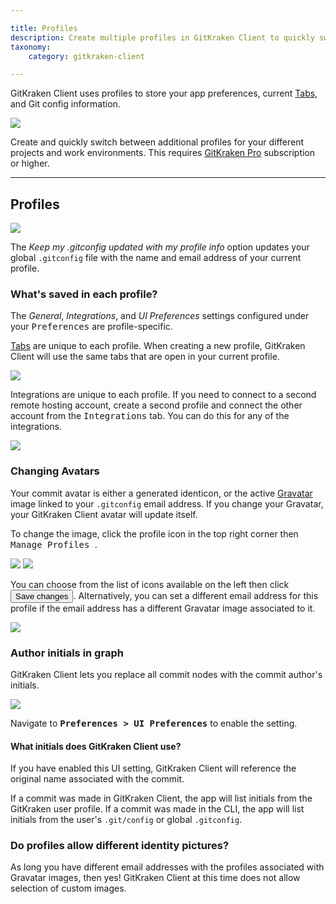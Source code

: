 ```yaml
---

title: Profiles
description: Create multiple profiles in GitKraken Client to quickly switch between repository preferences. Manage different gitconfig settings, repositories, and more!
taxonomy:
    category: gitkraken-client

---
```


GitKraken Client uses profiles to store your app preferences, current [Tabs](/start-here/interface/#tabs), and Git config information.


<img src="/wp-content/uploads/profiles@2x.png" class="img-bordered img-responsive center">

<div class='callout callout--success'>
    <p>Create and quickly switch between additional profiles for your different projects and work environments. This requires <a href="https://www.gitkraken.com/pricing" target="_blank">GitKraken Pro</a> subscription or higher.</p>
</div>

***
## Profiles


<img src="/wp-content/uploads/profiles-preferences@2x.png" class="img-bordered img-responsive center">

The _Keep my .gitconfig updated with my profile info_ option updates your global `.gitconfig` file with the name and email address of your current profile.


### What's saved in each profile?

The _General_, _Integrations_, and _UI Preferences_ settings configured under your <kbd>Preferences</kbd> are profile-specific.  

[Tabs](/start-here/interface/#tabs) are unique to each profile. When creating a new profile, GitKraken Client will use the same tabs that are open in your current profile.

<img src="/wp-content/uploads/switchprofilestabs.gif" class="img-bordered img-responsive center">

Integrations are unique to each profile. If you need to connect to a second remote hosting account, create a second profile and connect the other account from the <kbd>Integrations</kbd> tab. You can do this for any of the integrations.

<img src="/wp-content/uploads/profile-example@2x.png" class="img-bordered img-responsive center">

### Changing Avatars
Your commit avatar is either a generated identicon, or the active [Gravatar](https://gravatar.com) image linked to your <code>.gitconfig</code> email address. If you change your Gravatar, your GitKraken Client avatar will update itself.

To change the image, click the profile icon in the top right corner then <kbd>Manage Profiles <i class='fa fa-caret-right'></i> <i class="fa fa-ellipsis-v" aria-hidden="true"></i></kbd>.

<img src="/wp-content/uploads/edit-profile@2x.png" class="img-bordered img-responsive center">

<img src="/wp-content/uploads/edit-profile-2@2x.png" class="img-bordered img-responsive center">

You can choose from the list of icons available on the left then click <button class='button button--success button--ui button--nolink'>Save changes</span></button>. Alternatively, you can set a different email address for this profile if the email address has a different Gravatar image associated to it.

<img src="/wp-content/uploads/gravatar.png" class="img-bordered img-responsive center">

### Author initials in graph

GitKraken Client lets you replace all commit nodes with the commit author's initials. 

<img src="/wp-content/uploads/author-initials@2x.png" class="img-bordered img-responsive center">

Navigate to <kbd><strong>Preferences > UI Preferences</strong></kbd> to enable the setting.

#### What initials does GitKraken Client use?

If you have enabled this UI setting, GitKraken Client will reference the original name associated with the commit.

If a commit was made in GitKraken Client, the app will list initials from the GitKraken user profile. If a commit was made in the CLI, the app will list initials from the user's `.git/config` or global `.gitconfig`.

### Do profiles allow different identity pictures?</p>

As long you have different email addresses with the profiles associated with Gravatar images, then yes! GitKraken Client at this time does not allow selection of custom images.

